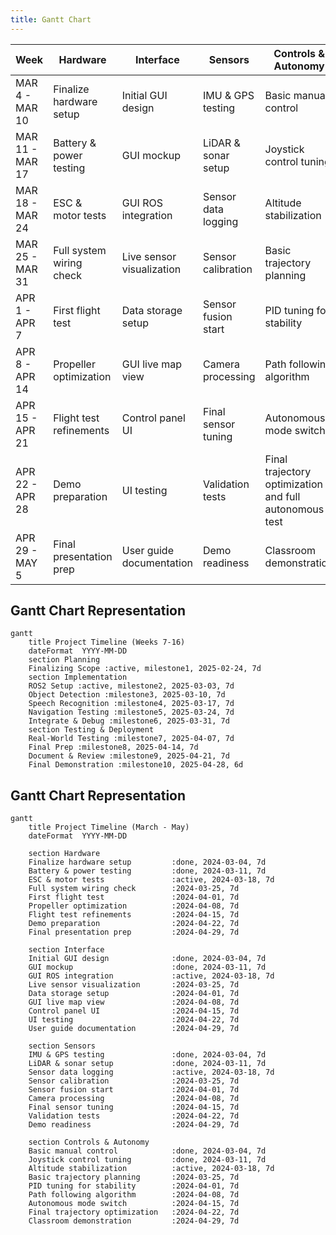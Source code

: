 ```yaml
---
title: Gantt Chart
---
```


| Week            | Hardware                | Interface            | Sensors               | Controls & Autonomy                                |
|----------------|------------------------|----------------------|----------------------|--------------------------------------------------|
| MAR 4 - MAR 10  | Finalize hardware setup | Initial GUI design  | IMU & GPS testing    | Basic manual control                             |
| MAR 11 - MAR 17 | Battery & power testing | GUI mockup          | LiDAR & sonar setup  | Joystick control tuning                         |
| MAR 18 - MAR 24 | ESC & motor tests       | GUI ROS integration | Sensor data logging  | Altitude stabilization                          |
| MAR 25 - MAR 31 | Full system wiring check| Live sensor visualization | Sensor calibration  | Basic trajectory planning                        |
| APR 1 - APR 7   | First flight test       | Data storage setup  | Sensor fusion start  | PID tuning for stability                        |
| APR 8 - APR 14  | Propeller optimization  | GUI live map view   | Camera processing    | Path following algorithm                        |
| APR 15 - APR 21 | Flight test refinements | Control panel UI    | Final sensor tuning  | Autonomous mode switch                          |
| APR 22 - APR 28 | Demo preparation        | UI testing          | Validation tests     | Final trajectory optimization and full autonomous test |
| APR 29 - MAY 5  | Final presentation prep | User guide documentation | Demo readiness      | Classroom demonstration                         |


## Gantt Chart Representation 

```mermaid
gantt
    title Project Timeline (Weeks 7-16)
    dateFormat  YYYY-MM-DD
    section Planning
    Finalizing Scope :active, milestone1, 2025-02-24, 7d
    section Implementation
    ROS2 Setup :active, milestone2, 2025-03-03, 7d
    Object Detection :milestone3, 2025-03-10, 7d
    Speech Recognition :milestone4, 2025-03-17, 7d
    Navigation Testing :milestone5, 2025-03-24, 7d
    Integrate & Debug :milestone6, 2025-03-31, 7d
    section Testing & Deployment
    Real-World Testing :milestone7, 2025-04-07, 7d
    Final Prep :milestone8, 2025-04-14, 7d
    Document & Review :milestone9, 2025-04-21, 7d
    Final Demonstration :milestone10, 2025-04-28, 6d
```

## Gantt Chart Representation 

```mermaid
gantt
    title Project Timeline (March - May)
    dateFormat  YYYY-MM-DD
    
    section Hardware
    Finalize hardware setup         :done, 2024-03-04, 7d
    Battery & power testing         :done, 2024-03-11, 7d
    ESC & motor tests               :active, 2024-03-18, 7d
    Full system wiring check        :2024-03-25, 7d
    First flight test               :2024-04-01, 7d
    Propeller optimization          :2024-04-08, 7d
    Flight test refinements         :2024-04-15, 7d
    Demo preparation                :2024-04-22, 7d
    Final presentation prep         :2024-04-29, 7d
    
    section Interface
    Initial GUI design              :done, 2024-03-04, 7d
    GUI mockup                      :done, 2024-03-11, 7d
    GUI ROS integration             :active, 2024-03-18, 7d
    Live sensor visualization       :2024-03-25, 7d
    Data storage setup              :2024-04-01, 7d
    GUI live map view               :2024-04-08, 7d
    Control panel UI                :2024-04-15, 7d
    UI testing                      :2024-04-22, 7d
    User guide documentation        :2024-04-29, 7d
    
    section Sensors
    IMU & GPS testing               :done, 2024-03-04, 7d
    LiDAR & sonar setup             :done, 2024-03-11, 7d
    Sensor data logging             :active, 2024-03-18, 7d
    Sensor calibration              :2024-03-25, 7d
    Sensor fusion start             :2024-04-01, 7d
    Camera processing               :2024-04-08, 7d
    Final sensor tuning             :2024-04-15, 7d
    Validation tests                :2024-04-22, 7d
    Demo readiness                  :2024-04-29, 7d
    
    section Controls & Autonomy
    Basic manual control            :done, 2024-03-04, 7d
    Joystick control tuning         :done, 2024-03-11, 7d
    Altitude stabilization          :active, 2024-03-18, 7d
    Basic trajectory planning       :2024-03-25, 7d
    PID tuning for stability        :2024-04-01, 7d
    Path following algorithm        :2024-04-08, 7d
    Autonomous mode switch          :2024-04-15, 7d
    Final trajectory optimization   :2024-04-22, 7d
    Classroom demonstration         :2024-04-29, 7d
```


